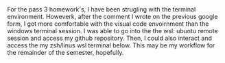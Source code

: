 ##
For the pass 3 homework's, I have been strugling with the terminal environment. Howeverk, after the comment I wrote on the previous google form, I got more comfortable with the visual code envoirnment than the windows terminal session. I was able to go into the the wsl: ubuntu remote session and access my github repository. Then, I could also interact and access the my zsh/linus wsl terminal below. This may be my workflow for the remainder of the semester, hopefully.
